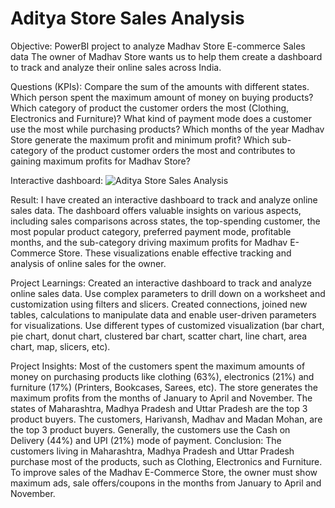 # Aditya Store Sales Analysis

Objective:
PowerBI project to analyze Madhav Store E-commerce Sales data The owner of Madhav Store wants us to help them create a dashboard to track and analyze their online sales across India.

Questions (KPIs):
Compare the sum of the amounts with different states.
Which person spent the maximum amount of money on buying products?
Which category of product the customer orders the most (Clothing, Electronics and Furniture)?
What kind of payment mode does a customer use the most while purchasing products?
Which months of the year Madhav Store generate the maximum profit and minimum profit?
Which sub-category of the product customer orders the most and contributes to gaining maximum profits for Madhav Store?

Interactive dashboard:
![Aditya Store Sales Analysis](https://github.com/Nethravathi30/Aditya_Store_Analysis_PowerBi-Dashboard/assets/156195470/06811409-28e0-4d99-ad02-57f5f2591526)


Result:
I have created an interactive dashboard to track and analyze online sales data. The dashboard offers valuable insights on various aspects, including sales comparisons across states, the top-spending customer, the most popular product category, preferred payment mode, profitable months, and the sub-category driving maximum profits for Madhav E-Commerce Store. These visualizations enable effective tracking and analysis of online sales for the owner.

Project Learnings:
Created an interactive dashboard to track and analyze online sales data.
Use complex parameters to drill down on a worksheet and customization using filters and slicers.
Created connections, joined new tables, calculations to manipulate data and enable user-driven parameters for visualizations.
Use different types of customized visualization (bar chart, pie chart, donut chart, clustered bar chart, scatter chart, line chart, area chart, map, slicers, etc).


Project Insights:
Most of the customers spent the maximum amounts of money on purchasing products like clothing (63%), electronics (21%) and furniture (17%) (Printers, Bookcases, Sarees, etc).
The store generates the maximum profits from the months of January to April and November.
The states of Maharashtra, Madhya Pradesh and Uttar Pradesh are the top 3 product buyers.
The customers, Harivansh, Madhav and Madan Mohan, are the top 3 product buyers.
Generally, the customers use the Cash on Delivery (44%) and UPI (21%) mode of payment.
Conclusion:
The customers living in Maharashtra, Madhya Pradesh and Uttar Pradesh purchase most of the products, such as Clothing, Electronics and Furniture. To improve sales of the Madhav E-Commerce Store, the owner must show maximum ads, sale offers/coupons in the months from January to April and November.

